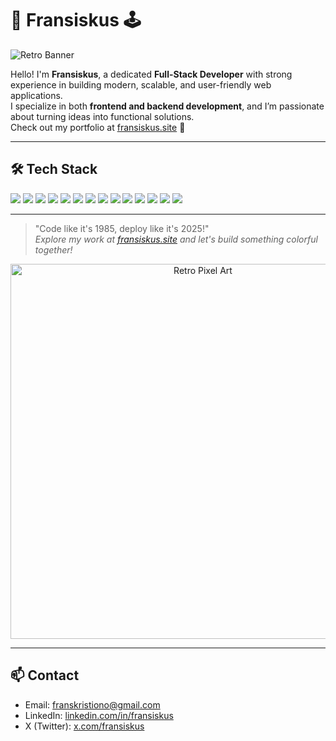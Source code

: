 # 👾 Fransiskus 🕹️

![Retro Banner](https://img.shields.io/badge/Welcome_to_my_-Github-ff69b4.svg?style=flat-square)

Hello! I'm **Fransiskus**, a dedicated **Full-Stack Developer** with strong experience in building modern, scalable, and user-friendly web applications.  
I specialize in both **frontend and backend development**, and I’m passionate about turning ideas into functional solutions.  
Check out my portfolio at [fransiskus.site](https://fransiskus.site) 🚀  

---

## 🛠️ Tech Stack
<p>
  <img src="https://img.shields.io/badge/-Node.js-339933?style=flat-square&logo=node.js" />
  <img src="https://img.shields.io/badge/-Golang-00ADD8?style=flat-square&logo=go" />
  <img src="https://img.shields.io/badge/-PHP-777BB4?style=flat-square&logo=php" />
  <img src="https://img.shields.io/badge/-JavaScript-F7DF1E?style=flat-square&logo=javascript" />
  <img src="https://img.shields.io/badge/-TypeScript-3178C6?style=flat-square&logo=typescript" />
  <img src="https://img.shields.io/badge/-React-61DAFB?style=flat-square&logo=react" />
  <img src="https://img.shields.io/badge/-Next.js-000000?style=flat-square&logo=next.js" />
  <img src="https://img.shields.io/badge/-Vue.js-4FC08D?style=flat-square&logo=vue.js" />
  <img src="https://img.shields.io/badge/-Nuxt-00DC82?style=flat-square&logo=nuxt.js" />
  <img src="https://img.shields.io/badge/-Tailwind_CSS-38B2AC?style=flat-square&logo=tailwind-css" />
  <img src="https://img.shields.io/badge/-Git-F05032?style=flat-square&logo=git" />
  <img src="https://img.shields.io/badge/-PM2-2B037A?style=flat-square&logo=pm2" />
  <img src="https://img.shields.io/badge/-Docker-2496ED?style=flat-square&logo=docker" />
  <img src="https://img.shields.io/badge/-NGINX-009639?style=flat-square&logo=nginx" />
</p>

---

> "Code like it's 1985, deploy like it's 2025!"  
*Explore my work at [fransiskus.site](https://fransiskus.site) and let's build something colorful together!*

<p align="center">
  <img src="https://media3.giphy.com/media/v1.Y2lkPTc5MGI3NjExYmxwMDJpaHA2bDBhcnRlMzlnNWlrd2s2b2JpeTl3cGR5Y3AwN3hxeiZlcD12MV9pbnRlcm5hbF9naWZfYnlfaWQmY3Q9Zw/xTiN0jHuzhUAo7yGsM/giphy.gif" width="600" alt="Retro Pixel Art">
</p>

---

## 📫 Contact
- Email: [franskristiono@gmail.com](mailto:franskristiono@gmail.com)  
- LinkedIn: [linkedin.com/in/fransiskus](https://linkedin.com/in/fransiskus)  
- X (Twitter): [x.com/fransiskus](https://x.com/fransiskus)  
